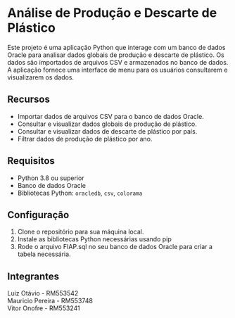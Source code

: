 # Análise de Produção e Descarte de Plástico

Este projeto é uma aplicação Python que interage com um banco de dados Oracle para analisar dados globais de produção e descarte de plástico. Os dados são importados de arquivos CSV e armazenados no banco de dados. A aplicação fornece uma interface de menu para os usuários consultarem e visualizarem os dados.

## Recursos

- Importar dados de arquivos CSV para o banco de dados Oracle.
- Consultar e visualizar dados globais de produção de plástico.
- Consultar e visualizar dados de descarte de plástico por país.
- Filtrar dados de produção de plástico por ano.

## Requisitos

- Python 3.8 ou superior
- Banco de dados Oracle
- Bibliotecas Python: `oracledb`, `csv`, `colorama`

## Configuração

1. Clone o repositório para sua máquina local.
2. Instale as bibliotecas Python necessárias usando pip
3. Rode o arquivo FIAP.sql no seu banco de dados Oracle para criar a tabela necessária.

## Integrantes
 Luiz Otávio - RM553542  
 Mauricio Pereira - RM553748  
 Vitor Onofre - RM553241 
